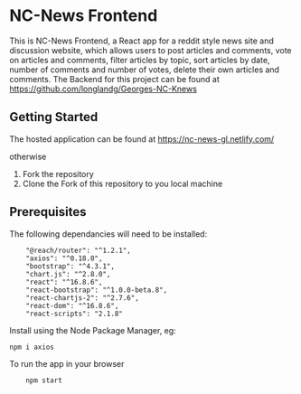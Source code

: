 # NC-News Frontend

This is NC-News Frontend, a React app for a reddit style news site and discussion website, which allows users to post articles and comments, vote on articles and comments, filter articles by topic, sort articles by date, number of comments and number of votes, delete their own articles and comments. The Backend for this project can be found at https://github.com/longlandg/Georges-NC-Knews

## Getting Started

The hosted application can be found at https://nc-news-gl.netlify.com/

otherwise

1. Fork the repository
2. Clone the Fork of this repository to you local machine

## Prerequisites

The following dependancies will need to be installed:

```
    "@reach/router": "^1.2.1",
    "axios": "^0.18.0",
    "bootstrap": "^4.3.1",
    "chart.js": "^2.8.0",
    "react": "^16.8.6",
    "react-bootstrap": "^1.0.0-beta.8",
    "react-chartjs-2": "^2.7.6",
    "react-dom": "^16.8.6",
    "react-scripts": "2.1.8"
```

Install using the Node Package Manager, eg:

```
npm i axios
```

To run the app in your browser

```
    npm start
```
